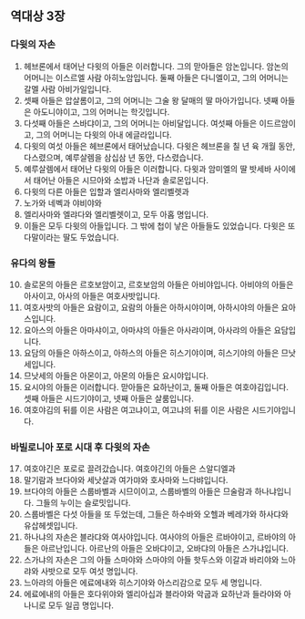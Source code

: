 ## 역대상 3장

### 다윗의 자손
1. 헤브론에서 태어난 다윗의 아들은 이러합니다. 그의 맏아들은 암논입니다. 암논의 어머니는 이스르엘 사람 아히노암입니다. 둘째 아들은 다니엘이고, 그의 어머니는 갈멜 사람 아비가일입니다.
2. 셋째 아들은 압살롬이고, 그의 어머니는 그술 왕 달매의 딸 마아가입니다. 넷째 아들은 아도니야이고, 그의 어머니는 학깃입니다.
3. 다섯째 아들은 스바댜이고, 그의 어머니는 아비달입니다. 여섯째 아들은 이드르암이고, 그의 어머니는 다윗의 아내 에글라입니다.
4. 다윗의 여섯 아들은 헤브론에서 태어났습니다. 다윗은 헤브론을 칠 년 육 개월 동안, 다스렸으며, 예루살렘을 삼십삼 년 동안, 다스렸습니다.
5. 예루살렘에서 태어난 다윗의 아들은 이러합니다. 다윗과 암미엘의 딸 밧세바 사이에서 태어난 아들은 시므아와 소밥과 나단과 솔로몬입니다.
6. 다윗의 다른 아들은 입할과 엘리사마와 엘리벨렛과
7. 노가와 네벡과 야비야와
8. 엘리사마와 엘랴다와 엘리벨렛이고, 모두 아홉 명입니다.
9. 이들은 모두 다윗의 아들입니다. 그 밖에 첩이 낳은 아들들도 있었습니다. 다윗은 또 다말이라는 딸도 두었습니다.
### 유다의 왕들
10. 솔로몬의 아들은 르호보암이고, 르호보암의 아들은 아비야입니다. 아비야의 아들은 아사이고, 아사의 아들은 여호사밧입니다.
11. 여호사밧의 아들은 요람이고, 요람의 아들은 아하시야이며, 아하시야의 아들은 요아스입니다.
12. 요아스의 아들은 아마샤이고, 아마샤의 아들은 아사랴이며, 아사랴의 아들은 요담입니다.
13. 요담의 아들은 아하스이고, 아하스의 아들은 히스기야이며, 히스기야의 아들은 므낫세입니다.
14. 므낫세의 아들은 아몬이고, 아몬의 아들은 요시야입니다.
15. 요시야의 아들은 이러합니다. 맏아들은 요하난이고, 둘째 아들은 여호야김입니다. 셋째 아들은 시드기야이고, 넷째 아들은 살룸입니다.
16. 여호야김의 뒤를 이은 사람은 여고냐이고, 여고냐의 뒤를 이은 사람은 시드기야입니다.
### 바빌로니아 포로 시대 후 다윗의 자손
17. 여호야긴은 포로로 끌려갔습니다. 여호야긴의 아들은 스알디엘과
18. 말기람과 브다야와 세낫살과 여가먀와 호사마와 느다뱌입니다.
19. 브다야의 아들은 스룹바벨과 시므이이고, 스룹바벨의 아들은 므술람과 하나냐입니다. 그들의 누이는 슬로밋입니다.
20. 스룹바벨은 다섯 아들을 또 두었는데, 그들은 하수바와 오헬과 베레갸와 하사댜와 유삽헤셋입니다.
21. 하나냐의 자손은 블라댜와 여사야입니다. 여사야의 아들은 르바야이고, 르바야의 아들은 아르난입니다. 아르난의 아들은 오바댜이고, 오바댜의 아들은 스가냐입니다.
22. 스가냐의 자손은 그의 아들 스마야와 스마야의 아들 핫두스와 이갈과 바리야와 느아랴와 사밧으로 모두 여섯 명입니다.
23. 느아랴의 아들은 에료에내와 히스기야와 아스리감으로 모두 세 명입니다.
24. 에료에내의 아들은 호다위야와 엘리아십과 블라야와 악굽과 요하난과 들라야와 아나니로 모두 일곱 명입니다.